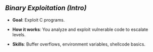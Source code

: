 ## _Binary Exploitation (Intro)_

- **Goal**: Exploit C programs.
    
- **How it works**: You analyze and exploit vulnerable code to escalate levels.
    
- **Skills**: Buffer overflows, environment variables, shellcode basics.